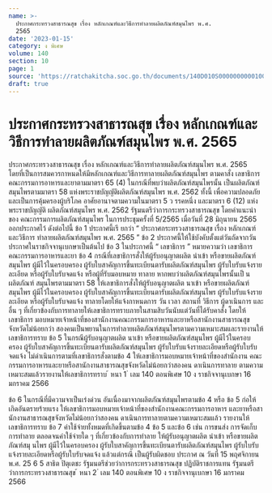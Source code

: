 ```yaml
---
name: >-
  ประกาศกระทรวงสาธารณสุข เรื่อง หลักเกณฑ์และวิธีการทำลายผลิตภัณฑ์สมุนไพร พ.ศ.
  2565
date: '2023-01-15'
category: ง พิเศษ
volume: 140
section: 10
page: 1
source: 'https://ratchakitcha.soc.go.th/documents/140D010S0000000000100.pdf'
draft: true
---
```


# ประกาศกระทรวงสาธารณสุข เรื่อง หลักเกณฑ์และวิธีการทำลายผลิตภัณฑ์สมุนไพร พ.ศ. 2565

ประกาศกระทรวงสาธารณสุข เรื่อง หลักเกณฑ์และวิธีการทำลายผลิตภัณฑ์สมุนไพร พ.ศ. 2565 โดยที่เป็นการสมควรกาหนดให้มีหลักเกณฑ์และวิธีการทาลายผลิตภัณฑ์สมุนไพร ตามคาสั่ง เลขาธิการคณะกรรมการอาหารและยาตามมาตรา 65 (4) ในกรณีที่พบว่าผลิตภัณฑ์สมุนไพรนั้น เป็นผลิตภัณฑ์สมุนไพรตามมาตรา 58 แห่งพระราชบัญญัติผลิตภัณฑ์สมุนไพร พ.ศ. 2562 ทั้งนี้ เพื่อความปลอดภัยและเป็นการคุ้มครองผู้บริโภค อาศัยอานาจตามความในมาตรา 5 ว รรคหนึ่ง และมาตรา 6 (12) แห่งพระราชบัญญัติ ผลิตภัณฑ์สมุนไพร พ.ศ. 2562 รัฐมนตรีว่าการกระทรวงสาธารณสุข โดยคำแนะนำของ คณะกรรมการผลิตภัณฑ์สมุนไพร ในการประชุมครั้งที่ 5/2565 เมื่อวันที่ 28 มิถุนายน 2565 ออกประกาศไว้ ดังต่อไปนี้ ข้อ 1 ประกาศนี้เรี ยกว่า “ ประกาศกระทรวงสาธารณสุข เรื่อง หลักเกณฑ์และวิธีการ ทำลายผลิตภัณฑ์สมุนไพร พ.ศ. 2565 ” ข้อ 2 ประกาศนี้ให้ใช้บังคับตั้งแต่วันถัดจากวันประกาศในราชกิจจานุเบกษาเป็นต้นไป ข้อ 3 ในประกาศนี้ “ เลขาธิการ ” หมายความว่า เลขาธิการคณะกรรมการอาหารและยา ข้อ 4 กรณีที่เลขาธิการสั่งให้ผู้รับอนุญาตผลิต นำเข้า หรือขายผลิตภัณฑ์สมุนไพร ผู้มีไว้ในครอบครอง ผู้รับใบสาคัญการขึ้นทะเบียนตารับผลิตภัณฑ์สมุนไพร ผู้รับใบรับแจ้งรายละเอียด หรือผู้รับใบรับจดแจ้ง หรือผู้ที่รับมอบหมาย ทาลาย หากพบว่าผลิตภัณฑ์สมุนไพรนั้นเป็ นผลิตภัณฑ์ สมุนไพรตามมาตรา 58 ให้เลขาธิการสั่งให้ผู้รับอนุญาตผลิต นาเข้า หรือขายผลิตภัณฑ์สมุนไพร ผู้มีไว้ในครอบครอง ผู้รับใบสาคัญการขึ้นทะเบียนตารับผลิตภัณฑ์สมุนไพร ผู้รับใบรับแจ้งรายละเอียด หรือผู้รับใบรับจดแจ้ง ทาลายโดยให้แจ้งกาหนดการ วัน เวลา สถานที่ วิธีการ ผู้ดาเนินการ และอื่น ๆ ที่เกี่ยวข้องกับการทาลายให้เลขาธิการทราบภายในสามสิบวันนับแต่วันที่ได้รับคาสั่ง โดยให้เลขาธิการ มอบหมายเจ้าหน้าที่ของสานักงานคณะกรรมการอาหารและยาหรือสานักงานสาธารณสุขจังหวัดไม่น้อยกว่า สองคนเป็นพยานในการทำลายผลิตภัณฑ์สมุนไพรตามความเหมาะสมและรายงานให้เลขาธิการทราบ ข้อ 5 ในกรณีผู้รับอนุญาตผลิต นาเข้า หรือขายผลิตภัณฑ์สมุนไพร ผู้มีไว้ในครอบครอง ผู้รับใบสาคัญการขึ้นทะเบียนตารับผลิตภัณฑ์สมุนไพร ผู้รับใบรับแจ้งรายละเอียดหรือผู้รับใบรับจดแจ้ง ไม่ดำเนินการตามที่เลขาธิการสั่งตามข้อ 4 ให้เลขาธิการมอบหมายเจ้าหน้าที่ของสำนักงาน คณะกรรมการอาหารและยาหรือสานักงานสาธารณสุขจังหวัดไม่น้อยกว่าสองคน ดาเนินการทาลาย ตามความเหมาะสมแล้วรายงานให้เลขาธิการทราบ ้ หนา 1 ่ เลม 140 ตอนพิเศษ 10 ง ราชกิจจานุเบกษา 16 มกราคม 2566

ข้อ 6 ในกรณีที่มีความจาเป็นเร่งด่วน อันเนื่องมาจากผลิตภัณฑ์สมุนไพรตามข้อ 4 หรือ ข้อ 5 ก่อให้เกิดอันตรายร้ายแรง ให้เลขาธิการมอบหมายเจ้าหน้าที่ของสำนักงานคณะกรรมการอาหาร และยาหรือสานักงานสาธารณสุขจังหวัดไม่น้อยกว่าสองคน ดาเนินการทาลายตามความเหมาะสมแล้ว รายงานให้เลขาธิการทราบ ข้อ 7 ค่าใช้จ่ายทั้งหมดที่เกิดขึ้นตามข้อ 4 ข้อ 5 และข้อ 6 เช่น การขนส่ง การจัดเก็บ การทำลาย ตลอดจนค่าใช้จ่ายใด ๆ ที่เกี่ยวข้องกับการทำลาย ให้ผู้รับอนุญาตผลิต นำเข้า หรือขายผลิตภัณฑ์สมุ นไพร ผู้มีไว้ในครอบครอง ผู้รับใบสาคัญการขึ้นทะเบียนตารับผลิตภัณฑ์สมุนไพร ผู้รับใบรับแจ้งรายละเอียดหรือผู้รับใบรับจดแจ้ง แล้วแต่กรณี เป็นผู้รับผิดชอบ ประกาศ ณ วันที่ 15 พฤศจิกายน พ.ศ. 25 6 5 สาธิต ปิตุเตชะ รัฐมนตรีช่วยว่าการกระทรวงสาธารณสุข ปฏิบัติราชการแทน รัฐมนตรีว่าการกระทรวงสาธารณสุข ้ หนา 2 ่ เลม 140 ตอนพิเศษ 10 ง ราชกิจจานุเบกษา 16 มกราคม 2566
